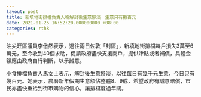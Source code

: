 ```yaml
---
layout: post
title: 新填地街排檔負責人稱解封後生意慘淡　生意只有數百元
date: 2021-01-25 16:52:20.000000000 +08:00
categories: rthk
---
```


油尖旺區議員李傲然表示，過往兩日佐敦「封區」，新填地街排檔每戶損失3萬至6萬元，至今收到40個求助，促請政府盡快支援商戶，提供津貼或者補償，具體金額應由政府自行判斷，以示誠意。

小食排檔負責人馬女士表示，解封後生意慘淡，以往每日有幾千元生意，今日只有幾百元。她表示，農曆新年假期生意額佔整體8、9成，希望政府有誠意賠償，市民亦盡快重拾到街市購物的信心，讓排檔度過年關。
